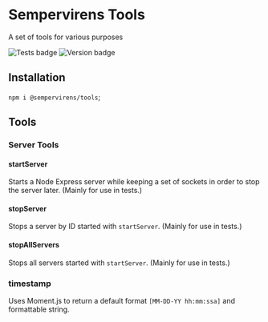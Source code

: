 # Sempervirens Tools

A set of tools for various purposes

![Tests badge](https://github.com/lukedupuis/sempervirens-tools/actions/workflows/main.yml/badge.svg?event=push) ![Version badge](https://img.shields.io/static/v1?label=Node.js&labelColor=30363c&message=16.x&color=blue)

## Installation

`npm i @sempervirens/tools`;

## Tools

### Server Tools

#### startServer

Starts a Node Express server while keeping a set of sockets in order to stop the server later. (Mainly for use in tests.)

#### stopServer

Stops a server by ID started with `startServer`. (Mainly for use in tests.)

#### stopAllServers

Stops all servers started with `startServer`. (Mainly for use in tests.)

### timestamp

Uses Moment.js to return a default format `[MM-DD-YY hh:mm:ssa]` and formattable string.
